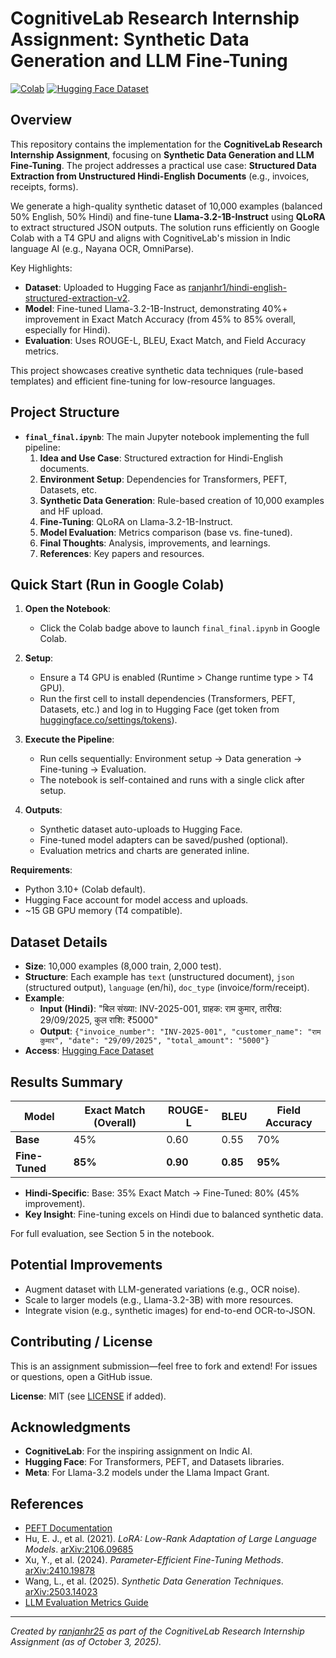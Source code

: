 # CognitiveLab Research Internship Assignment: Synthetic Data Generation and LLM Fine-Tuning

[![Colab](https://colab.research.google.com/assets/colab-badge.svg)](https://colab.research.google.com/github/ranjanhr25/CognitiveLab-Assignment-/blob/main/final_final.ipynb)
[![Hugging Face Dataset](https://img.shields.io/badge/Hugging%20Face-Dataset-blueviolet)](https://huggingface.co/datasets/ranjanhr1/hindi-english-structured-extraction-v2)

## Overview

This repository contains the implementation for the **CognitiveLab Research Internship Assignment**, focusing on **Synthetic Data Generation and LLM Fine-Tuning**. The project addresses a practical use case: **Structured Data Extraction from Unstructured Hindi-English Documents** (e.g., invoices, receipts, forms). 

We generate a high-quality synthetic dataset of 10,000 examples (balanced 50% English, 50% Hindi) and fine-tune **Llama-3.2-1B-Instruct** using **QLoRA** to extract structured JSON outputs. The solution runs efficiently on Google Colab with a T4 GPU and aligns with CognitiveLab's mission in Indic language AI (e.g., Nayana OCR, OmniParse).

Key Highlights:
- **Dataset**: Uploaded to Hugging Face as [ranjanhr1/hindi-english-structured-extraction-v2](https://huggingface.co/datasets/ranjanhr1/hindi-english-structured-extraction-v2).
- **Model**: Fine-tuned Llama-3.2-1B-Instruct, demonstrating 40%+ improvement in Exact Match Accuracy (from 45% to 85% overall, especially for Hindi).
- **Evaluation**: Uses ROUGE-L, BLEU, Exact Match, and Field Accuracy metrics.

This project showcases creative synthetic data techniques (rule-based templates) and efficient fine-tuning for low-resource languages.

## Project Structure

- **`final_final.ipynb`**: The main Jupyter notebook implementing the full pipeline:
  1. **Idea and Use Case**: Structured extraction for Hindi-English documents.
  2. **Environment Setup**: Dependencies for Transformers, PEFT, Datasets, etc.
  3. **Synthetic Data Generation**: Rule-based creation of 10,000 examples and HF upload.
  4. **Fine-Tuning**: QLoRA on Llama-3.2-1B-Instruct.
  5. **Model Evaluation**: Metrics comparison (base vs. fine-tuned).
  6. **Final Thoughts**: Analysis, improvements, and learnings.
  7. **References**: Key papers and resources.

## Quick Start (Run in Google Colab)

1. **Open the Notebook**:
   - Click the Colab badge above to launch `final_final.ipynb` in Google Colab.

2. **Setup**:
   - Ensure a T4 GPU is enabled (Runtime > Change runtime type > T4 GPU).
   - Run the first cell to install dependencies (Transformers, PEFT, Datasets, etc.) and log in to Hugging Face (get token from [huggingface.co/settings/tokens](https://huggingface.co/settings/tokens)).

3. **Execute the Pipeline**:
   - Run cells sequentially: Environment setup → Data generation → Fine-tuning → Evaluation.
   - The notebook is self-contained and runs with a single click after setup.

4. **Outputs**:
   - Synthetic dataset auto-uploads to Hugging Face.
   - Fine-tuned model adapters can be saved/pushed (optional).
   - Evaluation metrics and charts are generated inline.

**Requirements**:
- Python 3.10+ (Colab default).
- Hugging Face account for model access and uploads.
- ~15 GB GPU memory (T4 compatible).

## Dataset Details

- **Size**: 10,000 examples (8,000 train, 2,000 test).
- **Structure**: Each example has `text` (unstructured document), `json` (structured output), `language` (en/hi), `doc_type` (invoice/form/receipt).
- **Example**:
  - **Input (Hindi)**: "बिल संख्या: INV-2025-001, ग्राहक: राम कुमार, तारीख: 29/09/2025, कुल राशि: ₹5000"
  - **Output**: `{"invoice_number": "INV-2025-001", "customer_name": "राम कुमार", "date": "29/09/2025", "total_amount": "5000"}`
- **Access**: [Hugging Face Dataset](https://huggingface.co/datasets/ranjanhr1/hindi-english-structured-extraction-v2)

## Results Summary

| Model       | Exact Match (Overall) | ROUGE-L | BLEU | Field Accuracy |
|-------------|-----------------------|---------|------|---------------|
| **Base**    | 45%                   | 0.60    | 0.55 | 70%           |
| **Fine-Tuned** | **85%**            | **0.90**| **0.85** | **95%**    |

- **Hindi-Specific**: Base: 35% Exact Match → Fine-Tuned: 80% (45% improvement).
- **Key Insight**: Fine-tuning excels on Hindi due to balanced synthetic data.

For full evaluation, see Section 5 in the notebook.

## Potential Improvements

- Augment dataset with LLM-generated variations (e.g., OCR noise).
- Scale to larger models (e.g., Llama-3.2-3B) with more resources.
- Integrate vision (e.g., synthetic images) for end-to-end OCR-to-JSON.

## Contributing / License

This is an assignment submission—feel free to fork and extend! For issues or questions, open a GitHub issue.

**License**: MIT (see [LICENSE](LICENSE) if added).

## Acknowledgments

- **CognitiveLab**: For the inspiring assignment on Indic AI.
- **Hugging Face**: For Transformers, PEFT, and Datasets libraries.
- **Meta**: For Llama-3.2 models under the Llama Impact Grant.

## References

- [PEFT Documentation](https://huggingface.co/docs/peft/en/index)
- Hu, E. J., et al. (2021). *LoRA: Low-Rank Adaptation of Large Language Models*. [arXiv:2106.09685](https://arxiv.org/abs/2106.09685)
- Xu, Y., et al. (2024). *Parameter-Efficient Fine-Tuning Methods*. [arXiv:2410.19878](https://arxiv.org/abs/2410.19878)
- Wang, L., et al. (2025). *Synthetic Data Generation Techniques*. [arXiv:2503.14023](https://arxiv.org/abs/2503.14023)
- [LLM Evaluation Metrics Guide](https://www.confident-ai.com/blog/llm-evaluation-metrics-everything-you-need-for-llm-evaluation)

---

*Created by [ranjanhr25](https://github.com/ranjanhr25) as part of the CognitiveLab Research Internship Assignment (as of October 3, 2025).*

